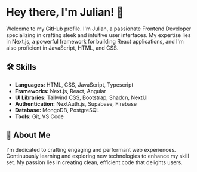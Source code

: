 # Hey there, I'm Julian! 👋

Welcome to my GitHub profile. I'm Julian, a passionate Frontend Developer specializing in crafting sleek and intuitive user interfaces. My expertise lies in Next.js, a powerful framework for building React applications, and I'm also proficient in JavaScript, HTML, and CSS.

## 🛠️ Skills

- **Languages:** HTML, CSS, JavaScript, Typescript
- **Frameworks:** Next.js, React, Angular
- **UI Libraries:** Tailwind CSS, Bootstrap, Shadcn, NextUI
- **Authentication:** NextAuth.js, Supabase, Firebase
- **Database:** MongoDB, PostgreSQL
- **Tools:** Git, VS Code

## 🌟 About Me

I'm dedicated to crafting engaging and performant web experiences. Continuously learning and exploring new technologies to enhance my skill set. My passion lies in creating clean, efficient code that delights users.
